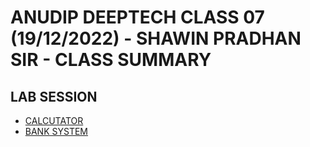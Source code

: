# ANUDIP DEEPTECH CLASS 07 (19/12/2022) - SHAWIN PRADHAN SIR - CLASS SUMMARY

## LAB SESSION
- [CALCUTATOR](https://github.com/irahuldutta02/laboratory-anudip-deeptech/blob/main/Assignment%2019-12-2022/Calculator.java)
- [BANK SYSTEM](https://github.com/irahuldutta02/laboratory-anudip-deeptech/blob/main/Assignment%2019-12-2022/BankSystem.java)